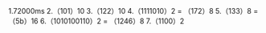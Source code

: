 1.72000ms
2.（101）10
3.（122）10
4.（1111010）2 =  （172）8
5.（133）8 = （5b）16
6.（1010100110）2 = （1246）8
7.（1100）2
